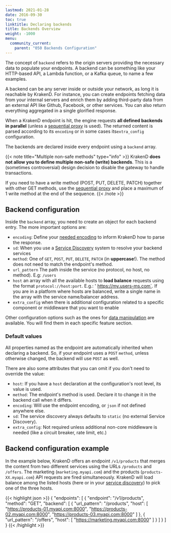 ```yaml
---
lastmod: 2021-01-28
date: 2016-09-30
toc: true
linktitle: Declaring backends
title: Backends Overview
weight: -1000
menu:
  community_current:
    parent: "050 Backends Configuration"
---
```


The concept of `backend` refers to the origin servers providing the necessary data to populate your endpoints. A backend can be something like your HTTP-based API, a Lambda function, or a Kafka queue, to name a few examples.

A backend can be any server inside or outside your network, as long it is reachable by KrakenD. For instance, you can create endpoints fetching data from your internal servers and enrich them by adding third-party data from an external API like Github, Facebook, or other services. You can also return everything aggregated in a single glorified response.

When a KrakenD endpoint is hit, the engine requests **all defined backends in parallel** (unless a [sequential proxy](/docs/endpoints/sequential-proxy/) is used). The returned content is parsed according to its `encoding` or in some cases its`extra_config` configuration.

The backends are declared inside every endpoint using a `backend` array.

{{< note title="Multiple non-safe methods" type="info" >}}
KrakenD **does not allow you to define multiple non-safe (write) backends**. This is a (sometimes controversial) design decision to disable the gateway to handle transactions.

If you need to have a write method (POST, PUT, DELETE, PATCH) together with other GET methods, use the [sequential proxy](/docs/endpoints/sequential-proxy/) and place a maximum of 1 write method at the end of the sequence.
{{< /note >}}


## Backend configuration
Inside the `backend` array, you need to create an object for each backend entry. The more important options are:

- `encoding`: Define your [needed encoding](/docs/backends/supported-encodings/) to inform KrakenD how to parse the response.
- `sd`: When you use a [Service Discovery](/docs/backends/service-discovery/) system to resolve your backend services
- `method`: One of `GET`, `POST`, `PUT`, `DELETE`, `PATCH` (in **uppercase**!). The method does not need to match the endpoint's method.
- `url_pattern` The path inside the service (no protocol, no host, no method). E.g: `/users`
- `host` an array with all the available hosts to **load balance** requests using the format `protocol://host:port`. E.g.: ' https://my.users-ms.com`. If you are in a platform where hosts are balanced, write a single name in the array with the service name/balancer address.
- `extra_config` when there is additional configuration related to a specific component or middleware that you want to enable

Other configuration options such as the ones for [data manipulation](/docs/backends/data-manipulation/) are available. You will find them in each specific feature section.

### Default values
All properties named as the endpoint are automatically inherited when declaring a backend. So, if your endpoint uses a `POST` `method`, unless otherwise changed, the backend will use `POST` as well.

There are also some attributes that you can omit if you don't need to override the value:

- `host`: If you have a `host` declaration at the configuration's root level, its value is used.
- `method`: The endpoint's method is used. Declare it to change it in the backend call when it differs.
- `encoding`: Will use the endpoint encoding, or `json` if not defined anywhere else.
- `sd`: The service discovery always defaults to `static` (no external Service Discovery).
- `extra_config`: Not required unless additional non-core middleware is needed (like a circuit breaker, rate limit, etc.)

## Backend configuration example
In the example below, KrakenD offers an endpoint `/v1/products` that merges the content from two different services using the URLs `/products` and `/offers`. The marketing (`marketing.myapi.com`) and the products (`products-XX.myapi.com`) API requests are fired simultaneously. KrakenD will load balance among the listed hosts (here or in your [service discovery](/docs/backends/service-discovery/)) to pick one of the three hosts.

{{< highlight json >}}
{
    "endpoints": [
        {
            "endpoint": "/v1/products",
            "method": "GET",
            "backend": [
                {
                    "url_pattern": "/products",
                    "host": [
                        "https://products-01.myapi.com:8000",
                        "https://products-02.myapi.com:8000",
                        "https://products-03.myapi.com:8000"
                    ]
                },
                {
                    "url_pattern": "/offers",
                    "host": [
                        "https://marketing.myapi.com:8000"
                    ]
                }
            ]
        }
    ]
}
{{< /highlight >}}
